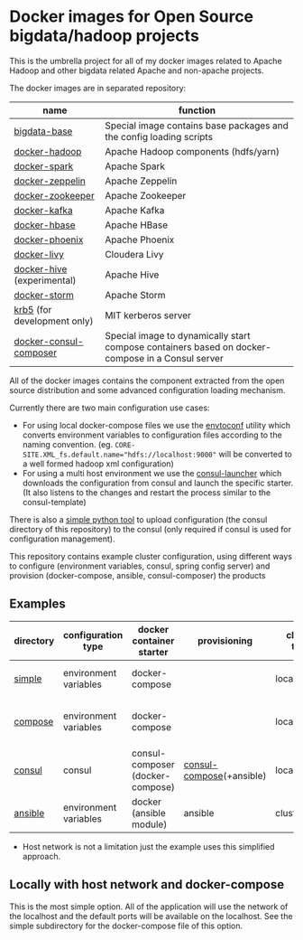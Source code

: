 # Docker images for Open Source bigdata/hadoop projects

This is the umbrella project for all of my docker images related to Apache Hadoop and other bigdata related Apache and non-apache projects.

The docker images are in separated repository:

| name                                                                     | function                                                                 |
|--------------------------------------------------------------------------|--------------------------------------------------------------------------|
| [bigdata-base](https://github.com/elek/docker-bigdata-base)              | Special image contains base packages and the config loading scripts      |    
| [docker-hadoop](https://github.com/elek/docker-hadoop)                   | Apache Hadoop components (hdfs/yarn)                                     |
| [docker-spark](https://github.com/elek/docker-spark)                     | Apache Spark                                                             |
| [docker-zeppelin](https://github.com/elek/docker-zeppelin)               | Apache Zeppelin                                                          |
| [docker-zookeeper](https://github.com/elek/docker-zookeeper)             | Apache Zookeeper                                                         |
| [docker-kafka](https://github.com/elek/docker-kafka)                     | Apache Kafka                                                             |
| [docker-hbase](https://github.com/elek/docker-hbase)                     | Apache HBase                                                             |
| [docker-phoenix](https://github.com/elek/docker-phoenix)                 | Apache Phoenix                                                           |
| [docker-livy](https://github.com/elek/docker-livy)                       | Cloudera Livy                                                            |
| [docker-hive](https://github.com/elek/docker-hive) (experimental)        | Apache Hive                                                              |
| [docker-storm](https://github.com/elek/docker-storm)                     | Apache Storm                                                             |
| [krb5](https://github.com/elek/docker-krb5) (for development only)       | MIT kerberos server                                                      |
| [docker-consul-composer](https://github.com/elek/docker-consul-composer) | Special image to dynamically start compose containers based on docker-compose in a Consul server |


All of the docker images contains the component extracted from the open source distribution and some advanced configuration loading mechanism.

Currently there are two main configuration use cases:

 * For using local docker-compose files we use the [envtoconf](https://github.com/elek/envtoconf) utility which converts environment variables to configuration files according to the naming convention. (eg. `CORE-SITE.XML_fs.default.name="hdfs://localhost:9000"` will be converted to a well formed hadoop xml configuration)
 *  For using a multi host environment we use the [consul-launcher](https://github.com/elek/consul-launcher) which downloads the configuration from consul and launch the specific starter. (It also listens to the changes and restart the process similar to the consul-template)

There is also a [simple python tool][consync] to upload configuration (the consul directory of this repository) to the consul (only required if consul is used for configuration management).

This repository contains example cluster configuration, using different ways to configure (environment variables, consul, spring config server) and provision (docker-compose, ansible, consul-composer) the products

## Examples

| directory              | configuration type    | docker container starter        | provisioning                                  | cluster type  | network (*)                    |
|------------------------|-----------------------|---------------------------------|-----------------------------------------------|---------------|--------------------------------|
| [simple][simple]       | environment variables | docker-compose                  |                                               | local         | Using host network             |
| [compose][compose]     | environment variables | docker-compose                  |                                               | local         | Using dedicated docker network |
| [consul][consulconfig] | consul                | consul-composer (docker-compose)|  [consul-compose][consulcompose](+ansible)    | local/cluster | Using host network             |
| [ansible][ansible]     | environment variables | docker (ansible module)         | ansible                                       | cluster       | Using host network             |

* Host network is not a limitation just the example uses this simplified approach.

## Locally with host network and docker-compose

This is the most simple option. All of the application will use the network of the localhost and the default ports will be available on the localhost. See the simple subdirectory for the docker-compose file of this option.

[simple]: https://github.com/elek/bigdata-docker/blob/master/simple/README.md
[compose]: https://github.com/elek/bigdata-docker/blob/master/compose/README.md
[ansible]: https://github.com/elek/bigdata-docker/blob/master/ansible/README.md
[consulconfig]: https://github.com/elek/bigdata-docker-consul/blob/master/README.md
[consulcompose]: https://github.com/elek/docker-consul-compose
[consync]: https://github.com/elek/consync
